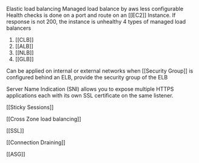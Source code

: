 Elastic load balancing
Managed load balance by aws
less configurable
Health checks is done on a port and route on an [[EC2]] Instance. If response is not 200, the instance is unhealthy
4 types of managed load balancers
1. [[CLB]] 
2. [[ALB]]
3. [[NLB]]
4. [[GLB]]

Can be applied on internal or external networks
when [[Security Group]] is configured behind an ELB, provide the security group of the ELB

Server Name Indication (SNI) allows you to expose multiple HTTPS applications each with its own SSL certificate on the same listener.

[[Sticky Sessions]]

[[Cross Zone load balancing]]

[[SSL]]

[[Connection Draining]]

[[ASG]]
